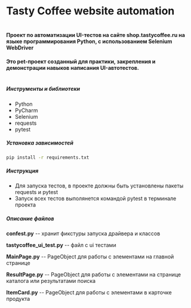   # Tasty Coffee website automation
   #
   #### Проект по автоматизации UI-тестов на сайте shop.tastycoffee.ru на языке программирования Python, с использованием Selenium WebDriver
   #### Это pet-проект созданный для практики, закрепления и демонстрации навыков написания UI-автотестов.
   #
   
##### **Инструменты и библиотеки**

* Python
* PyCharm
* Selenium 
* requests
* pytest

##### **Установка зависимостей**
```bash
pip install -r requirements.txt
```
##### **Инструкция**

- Для запуска тестов, в проекте должны быть установлены пакеты requests и pytest
- Запуск всех тестов выполянется командой pytest в терминале проекта
  
##### **Описание файлов** 
**confest.py** -- хранит фикстуры запуска драйвера и классов

**tastycoffee_ui_test.py** -- файл с ui тестами

**MainPage.py** -- PageObject для работы с элементами на главной странице

**ResultPage.py** -- PageObject для работы с элементами на странице каталога или результатами поиска

**ItemCard.py** -- PageObject для работы с элементами в карточке продукта
